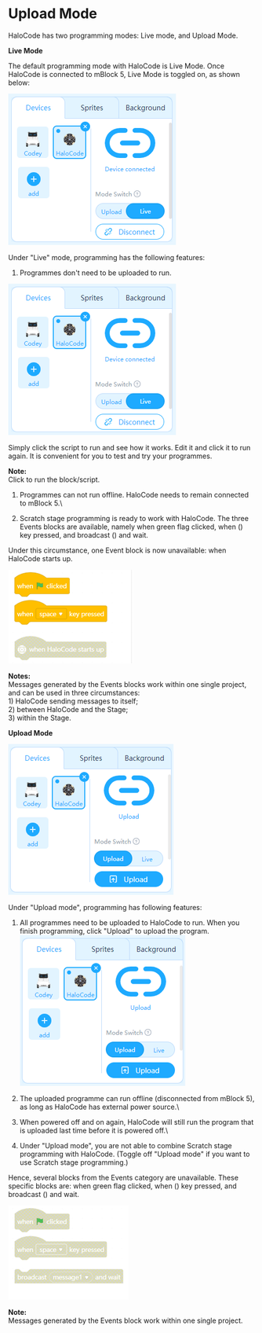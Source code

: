 # Upload Mode

HaloCode has two programming modes: Live mode, and Upload Mode.

**Live Mode**

The default programming mode with HaloCode is Live Mode. Once HaloCode is connected to mBlock 5, Live Mode is toggled on, as shown below:

![](<../.gitbook/assets/0 (10).png>)

Under "Live" mode, programming has the following features:

1. Programmes don't need to be uploaded to run.

![](../.gitbook/assets/1.png)

Simply click the script to run and see how it works. Edit it and click it to run again. It is convenient for you to test and try your programmes.

**Note:**\
Click to run the block/script.

1. Programmes can not run offline. HaloCode needs to remain connected to mBlock 5.\

2. Scratch stage programming is ready to work with HaloCode. The three Events blocks are available, namely when green flag clicked, when () key pressed, and broadcast () and wait.

Under this circumstance, one Event block is now unavailable: when HaloCode starts up.

![](<../.gitbook/assets/2 (4).png>)

**Notes:**\
Messages generated by the Events blocks work within one single project, and can be used in three circumstances:\
1\) HaloCode sending messages to itself;\
2\) between HaloCode and the Stage;\
3\) within the Stage.

**Upload Mode**

![](<../.gitbook/assets/3 (4).png>)

Under "Upload mode", programming has following features:

1. All programmes need to be uploaded to HaloCode to run. When you finish programming, click "Upload" to upload the program.\
   ![](<../.gitbook/assets/4 (3).png>)
2. The uploaded programme can run offline (disconnected from mBlock 5), as long as HaloCode has external power source.\

3. When powered off and on again, HaloCode will still run the program that is uploaded last time before it is powered off.\

4. Under "Upload mode", you are not able to combine Scratch stage programming with HaloCode. (Toggle off "Upload mode" if you want to use Scratch stage programming.)

Hence, several blocks from the Events category are unavailable. These specific blocks are: when green flag clicked, when () key pressed, and broadcast () and wait.

![](<../.gitbook/assets/5 (3).png>)

**Note:**\
Messages generated by the Events block work within one single project.
